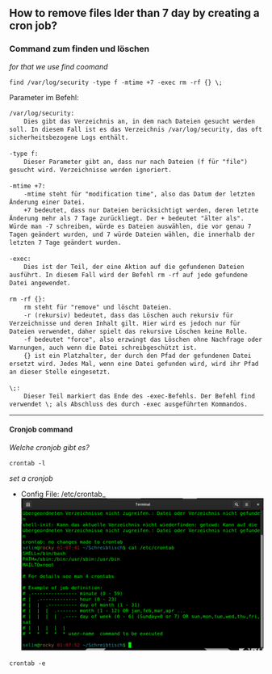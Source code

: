 ## How to remove files lder than 7 day by creating a cron job?

### Command zum finden und löschen

_for that we use  *find* coomand_
````
find /var/log/security -type f -mtime +7 -exec rm -rf {} \; 
````

Parameter im Befehl:

    /var/log/security:
        Dies gibt das Verzeichnis an, in dem nach Dateien gesucht werden soll. In diesem Fall ist es das Verzeichnis /var/log/security, das oft sicherheitsbezogene Logs enthält.

    -type f:
        Dieser Parameter gibt an, dass nur nach Dateien (f für "file") gesucht wird. Verzeichnisse werden ignoriert.

    -mtime +7:
        -mtime steht für "modification time", also das Datum der letzten Änderung einer Datei.
        +7 bedeutet, dass nur Dateien berücksichtigt werden, deren letzte Änderung mehr als 7 Tage zurückliegt. Der + bedeutet "älter als". Würde man -7 schreiben, würde es Dateien auswählen, die vor genau 7 Tagen geändert wurden, und 7 würde Dateien wählen, die innerhalb der letzten 7 Tage geändert wurden.

    -exec:
        Dies ist der Teil, der eine Aktion auf die gefundenen Dateien ausführt. In diesem Fall wird der Befehl rm -rf auf jede gefundene Datei angewendet.

    rm -rf {}:
        rm steht für "remove" und löscht Dateien.
        -r (rekursiv) bedeutet, dass das Löschen auch rekursiv für Verzeichnisse und deren Inhalt gilt. Hier wird es jedoch nur für Dateien verwendet, daher spielt das rekursive Löschen keine Rolle.
        -f bedeutet "force", also erzwingt das Löschen ohne Nachfrage oder Warnungen, auch wenn die Datei schreibgeschützt ist.
        {} ist ein Platzhalter, der durch den Pfad der gefundenen Datei ersetzt wird. Jedes Mal, wenn eine Datei gefunden wird, wird ihr Pfad an dieser Stelle eingesetzt.

    \;:
        Dieser Teil markiert das Ende des -exec-Befehls. Der Befehl find verwendet \; als Abschluss des durch -exec ausgeführten Kommandos.


----
#### Cronjob command 

_Welche cronjob gibt es?_
````
crontab -l
````

 _set a cronjob_
 - Config File: /etc/crontab_
 ![cronjob_format](images/crontab_1.png)
````
crontab -e
````


````

````
